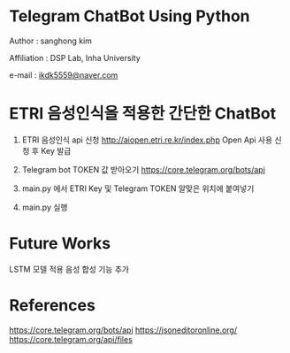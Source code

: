# Telegram ChatBot Using Python

Author : sanghong kim

Affiliation : DSP Lab, Inha University

e-mail : ikdk5559@naver.com


# ETRI 음성인식을 적용한 간단한 ChatBot

1. ETRI 음성인식 api 신청
  http://aiopen.etri.re.kr/index.php
  Open Api 사용 신청 후 Key 발급

2. Telegram bot TOKEN 값 받아오기
  https://core.telegram.org/bots/api

3. main.py 에서 ETRI Key 및 Telegram TOKEN 알맞은 위치에 붙여넣기

4. main.py 실행


# Future Works

LSTM 모델 적용
음성 합성 기능 추가


# References
https://core.telegram.org/bots/api
https://jsoneditoronline.org/
https://core.telegram.org/api/files

